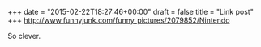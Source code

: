 +++
date = "2015-02-22T18:27:46+00:00"
draft = false
title = "Link post"
+++
http://www.funnyjunk.com/funny_pictures/2079852/Nintendo

So clever.
